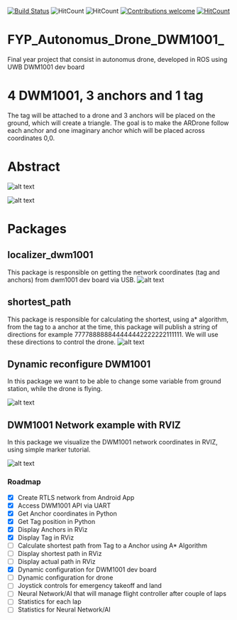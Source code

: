 [![Build Status](http://94.2.115.49:8080/buildStatus/icon?job=testing)](http://94.2.115.49:8080/job/testing/)
![HitCount](https://img.shields.io/badge/ROS%20version-kinetic-blue.svg)
![HitCount](https://img.shields.io/badge/Supported%20OS-Ubuntu%2016.04-orange.svg)
[![Contributions welcome](https://img.shields.io/badge/contributions-welcome-brightgreen.svg?style=flat)](https://github.com/dwyl/esta/issues)
[![HitCount](http://hits.dwyl.io/20chix/https://github.com/20chix/FYP_Autonomus_Drone_DWM1001.svg)](http://hits.dwyl.io/20chix/https://github.com/20chix/FYP_Autonomus_Drone_DWM1001)

# FYP_Autonomus_Drone_DWM1001_

Final year project that consist in autonomus drone, developed in ROS using UWB DWM1001 dev board

# 4 DWM1001, 3 anchors and 1 tag
 The tag will be attached to a drone and  3 anchors will be placed on the ground, which will create a triangle.
 The goal is to make the ARDrone follow each anchor and one imaginary anchor which will be placed across coordinates 0,0.

# Abstract 
![alt text](https://raw.githubusercontent.com/20chix/FYP_Autonomus_Drone_DWM1001/master/resources/FYP_Diagram.png?token=AO45C53xUIdrgVjp64R74f0K0lF9WtFIks5bsiPcwA%3D%3D)

![alt text](https://raw.githubusercontent.com/20chix/FYP_Autonomus_Drone_DWM1001/master/resources/decawave-dwm1001-dev-large.jpg?token=AO45C05PEJV_wlSvzzwAnzC4Kd6ODRdjks5blvBzwA%3D%3D)

# Packages
## localizer_dwm1001
This package is responsible on getting the network coordinates (tag and anchors) from dwm1001 dev board via USB.
![alt text](https://raw.githubusercontent.com/20chix/FYP_Autonomus_Drone_DWM1001/master/resources/FYP_Diagram_dev_board.png?token=AO45Cx5yM6_zGc8Co0YhHkRyRJ-SQKqBks5blvBMwA%3D%3D)

## shortest_path 
This package is responsible for calculating the shortest, using a* algorithm, from the tag to a anchor at the time, this package will publish a string of directions for example 777788888844444442222222111111. We will use these directions to control the drone.
![alt text](https://raw.githubusercontent.com/20chix/FYP_Autonomus_Drone_DWM1001/master/resources/Shortest_Path.png?token=AO45CwmqAOcbhsyQRIiNdp5qELCVVlyXks5bsiP5wA%3D%3D)

## Dynamic reconfigure DWM1001
In this package we want to be able to change some variable from ground station, while the drone is flying.

![alt text](https://raw.githubusercontent.com/20chix/FYP_Autonomus_Drone_DWM1001/master/resources/dynamic_config.png?token=AO45C0Uc6dBqRbTVSQo2o4rBIJkaLMGQks5blvCMwA%3D%3D)

## DWM1001 Network example with RVIZ
In this package we visualize the DWM1001 network coordinates in RVIZ, using simple marker tutorial. 

![alt text](https://raw.githubusercontent.com/20chix/FYP_Autonomus_Drone_DWM1001/master/resources/DWM1001_Network.png?token=AO45C4GEr4m26mhZ1Sk-E_s61FVpOPYCks5bsiPBwA%3D%3D)


### Roadmap
- [x] Create RTLS network from Android App
- [x] Access DWM1001 API via UART
- [x] Get Anchor coordinates in Python
- [x] Get Tag position in Python
- [x] Display Anchors in RViz
- [x] Display Tag in RViz
- [ ] Calculate shortest path from Tag to a Anchor using A* Algorithm
- [ ] Display shortest path in RViz
- [ ] Display actual path in RViz
- [x] Dynamic configuration for DWM1001 dev board
- [ ] Dynamic configuration for drone
- [ ] Joystick controls for emergency takeoff and land
- [ ] Neural Network/AI that will manage flight controller after couple of laps
- [ ] Statistics for each lap
- [ ] Statistics for Neural Network/AI
